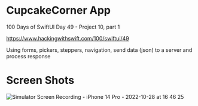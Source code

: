 # CupcakeCorner App

100 Days of SwiftUI Day 49 - Project 10, part 1

https://www.hackingwithswift.com/100/swiftui/49

Using forms, pickers, steppers, navigation, send data (json) to a server and process response

# Screen Shots

![Simulator Screen Recording - iPhone 14 Pro - 2022-10-28 at 16 46 25](https://user-images.githubusercontent.com/59779189/198747070-11557660-72ab-4c5d-a4f6-d1f3b35f9c2c.gif)
